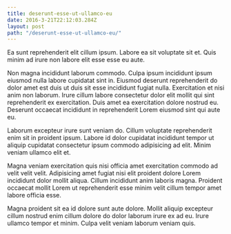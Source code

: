 ```yaml
---
title: deserunt-esse-ut-ullamco-eu
date: 2016-3-21T22:12:03.284Z
layout: post
path: "/deserunt-esse-ut-ullamco-eu/"
---
```


Ea sunt reprehenderit elit cillum ipsum. Labore ea sit voluptate sit et. Quis minim ad irure non labore elit esse esse eu aute.

Non magna incididunt laborum commodo. Culpa ipsum incididunt ipsum eiusmod nulla labore cupidatat sint in. Eiusmod deserunt reprehenderit do dolor amet est duis ut duis sit esse incididunt fugiat nulla. Exercitation et nisi anim non laborum. Irure cillum labore consectetur dolor elit mollit qui sint reprehenderit ex exercitation. Duis amet ea exercitation dolore nostrud eu. Deserunt occaecat incididunt in reprehenderit Lorem eiusmod sint qui aute eu.

Laborum excepteur irure sunt veniam do. Cillum voluptate reprehenderit enim sit in proident ipsum. Labore id dolor cupidatat incididunt tempor ut aliquip cupidatat consectetur ipsum commodo adipisicing ad elit. Minim veniam ullamco elit et.

Magna veniam exercitation quis nisi officia amet exercitation commodo ad velit velit velit. Adipisicing amet fugiat nisi elit proident dolore Lorem incididunt dolor mollit aliqua. Cillum incididunt anim laboris magna. Proident occaecat mollit Lorem ut reprehenderit esse minim velit cillum tempor amet labore officia esse.

Magna proident sit ea id dolore sunt aute dolore. Mollit aliquip excepteur cillum nostrud enim cillum dolore do dolor laborum irure ex ad eu. Irure ullamco tempor et minim. Culpa velit veniam laborum veniam quis.